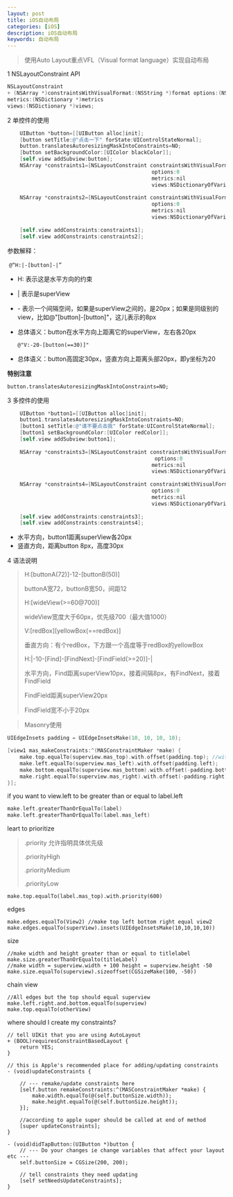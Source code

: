 ```yaml
---
layout: post
title: iOS自动布局
categories: [iOS]
description: iOS自动布局
keywords: 自动布局
---
```


> 使用Auto Layout重点VFL（Visual format language）实现自动布局

1 NSLayoutConstraint API

```objective-c
NSLayoutConstraint
+ (NSArray *)constraintsWithVisualFormat:(NSString *)format options:(NSLayoutFormatOptions)opts
metrics:(NSDictionary *)metrics
views:(NSDictionary *)views;
```

2 单控件的使用

```objective-c
    UIButton *button=[[UIButton alloc]init];
    [button setTitle:@"点击一下" forState:UIControlStateNormal];
    button.translatesAutoresizingMaskIntoConstraints=NO;
    [button setBackgroundColor:[UIColor blackColor]];
    [self.view addSubview:button];
    NSArray *constraints1=[NSLayoutConstraint constraintsWithVisualFormat:@"H:|-[button]-|"
　　　　　　　　　　　　　　　　　　　　　　　　　　　　options:0
　　　　　　　　　　　　　　　　　　　　　　　　　　　　metrics:nil
　　　　　　　　　　　　　　　　　　　　　　　　　　　　views:NSDictionaryOfVariableBindings(button)];
      
    NSArray *constraints2=[NSLayoutConstraint constraintsWithVisualFormat:@"V:|-20-[button(==30)]"
　　　　　　　　　　　　　　　　　　　　　　　　　　　　options:0
　　　　　　　　　　　　　　　　　　　　　　　　　　　　metrics:nil
　　　　　　　　　　　　　　　　　　　　　　　　　　　　views:NSDictionaryOfVariableBindings(button)];
      
    [self.view addConstraints:constraints1];
    [self.view addConstraints:constraints2];
```

参数解释：

​	`@“H:|-[button]-|”`

* H: 	表示这是水平方向的约束

* |     表示是superView

* \-       表示一个间隔空间，如果是superView之间的，是20px；如果是同级别的view，比如@"[button]-[button]"，这儿表示的8px

* 总体语义：button在水平方向上距离它的superView，左右各20px

  `@"V:-20-[button(==30)]"`

* 总体语义：button高固定30px，竖直方向上距离头部20px，即y坐标为20

**特别注意**

`button.translatesAutoresizingMaskIntoConstraints=NO;`

3 多控件的使用

```objective-c
  	UIButton *button1=[[UIButton alloc]init];
    button1.translatesAutoresizingMaskIntoConstraints=NO;
    [button1 setTitle:@"请不要点击我" forState:UIControlStateNormal];
    [button1 setBackgroundColor:[UIColor redColor]];
    [self.view addSubview:button1];
      
    NSArray *constraints3=[NSLayoutConstraint constraintsWithVisualFormat:@"H:|-[button1]-|"
　　　　　　　　　　　　　　　　　　　　　　　　　　　　 options:0
　　　　　　　　　　　　　　　　　　　　　　　　　　　　metrics:nil
　　　　　　　　　　　　　　　　　　　　　　　　　　　　views:NSDictionaryOfVariableBindings(button1)];
      
    NSArray *constraints4=[NSLayoutConstraint constraintsWithVisualFormat:@"V:[button]-[button1(==30)]"
　　　　　　　　　　　　　　　　　　　　　　　　　　　　options:0
　　　　　　　　　　　　　　　　　　　　　　　　　　　　metrics:nil
　　　　　　　　　　　　　　　　　　　　　　　　　　　　views:NSDictionaryOfVariableBindings(button1,button)];
      
    [self.view addConstraints:constraints3];
    [self.view addConstraints:constraints4];
```

* 水平方向，button1距离superView各20px
* 竖直方向，距离button 8px，高度30px

4 语法说明

> H:[buttonA(72)]-12-[buttonB(50)]
>
> buttonA宽72，buttonB宽50，间距12
>
> H:[wideView(>=60@700)]
>
> wideView宽度大于60px，优先级700（最大值1000）
>
> V:\[redBox][yellowBox(==redBox)]
>
> 垂直方向：有个redBox，下方跟一个高度等于redBox的yellowBox
>
> H:|-10-\[Find]-\[FindNext]-[FindField(>=20)]-|
>
> 水平方向，Find距离superView10px，接着间隔8px，有FindNext，接着FindField
>
> FindField距离superView20px
>
> FindField宽不小于20px



> Masonry使用

```objective-c
UIEdgeInsets padding = UIEdgeInsetsMake(10, 10, 10, 10);

[view1 mas_makeConstraints:^(MASConstraintMaker *make) {
    make.top.equalTo(superview.mas_top).with.offset(padding.top); //with is an optional semantic filler
    make.left.equalTo(superview.mas_left).with.offset(padding.left);
    make.bottom.equalTo(superview.mas_bottom).with.offset(-padding.bottom);
    make.right.equalTo(superview.mas_right).with.offset(-padding.right);
}];

```

 if you want to view.left to be greater than or equal to label.left

```objective-c
make.left.greaterThanOrEqualTo(label)
make.left.greaterThanOrEqualTo(label.mas_left)
```

leart to prioritize

> .priority 允许指明具体优先级
>
> .priorityHigh
>
> .priorityMedium
>
> .priorityLow

```
make.top.equalTo(label.mas_top).with.priority(600)
```

edges

```
make.edges.equalTo(View2) //make top left bottom right equal view2
make.edges.equalTo(superView).insets(UIEdgeInsetsMake(10,10,10,10)) 
```

size

```
//make width and height greater than or equal to titlelabel
make.size.greaterThanOrEqualto(titleLabel)
//make width = superview.width + 100 height = superview.height -50
make.size.equalTo(superview).sizeoffset(CGSizeMake(100, -50))
```

chain view

```
//All edges but the top should equal superview
make.left.right.and.bottom.equalTo(superview)
make.top.equalTo(otherView)
```

where should I create my constraints?

```
// tell UIKit that you are using AutoLayout
+ (BOOL)requiresConstraintBasedLayout {
    return YES;
}

// this is Apple's recommended place for adding/updating constraints
- (void)updateConstraints {

    // --- remake/update constraints here
    [self.button remakeConstraints:^(MASConstraintMaker *make) {
        make.width.equalTo(@(self.buttonSize.width));
        make.height.equalTo(@(self.buttonSize.height));
    }];

    //according to apple super should be called at end of method
    [super updateConstraints];
}

- (void)didTapButton:(UIButton *)button {
    // --- Do your changes ie change variables that affect your layout etc ---
    self.buttonSize = CGSize(200, 200);

    // tell constraints they need updating
    [self setNeedsUpdateConstraints];
}
```

